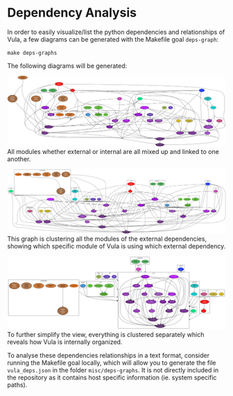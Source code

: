 # Dependency Analysis

In order to easily visualize/list the python dependencies and relationships of
Vula, a few diagrams can be generated with the Makefile goal `deps-graph`:

```
make deps-graphs
```

The following diagrams will be generated:

![Unorganized Dependencies](./misc/deps-graphs/unorganized.svg)
All modules whether external or internal are all mixed up and linked to one
another.

![Precisely Linked Dependencies](./misc/deps-graphs/precisely_linked.svg)
This graph is clustering all the modules of the external dependencies, showing
which specific module of Vula is using which external dependency.

![All Clustered Dependencies](./misc/deps-graphs/all_clustered.svg)
To further simplify the view, everything is clustered separately which reveals
how Vula is internally organized.

To analyse these dependencies relationships in a text format, consider running
the Makefile goal locally, which will allow you to generate the file
`vula_deps.json` in the folder `misc/deps-graphs`. It is not directly included
in the repository as it contains host specific information (ie. system
specific paths).
